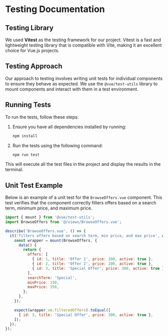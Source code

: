 # Testing Documentation

## Testing Library

We used **Vitest** as the testing framework for our project. Vitest is a fast and lightweight testing library that is compatible with Vite, making it an excellent choice for Vue.js projects.

## Testing Approach

Our approach to testing involves writing unit tests for individual components to ensure they behave as expected. We use the `@vue/test-utils` library to mount components and interact with them in a test environment.

## Running Tests

To run the tests, follow these steps:

1. Ensure you have all dependencies installed by running:
   ```bash
   npm install
   ```

2. Run the tests using the following command:
   ```bash
   npm run test
   ```

This will execute all the test files in the project and display the results in the terminal.

## Unit Test Example

Below is an example of a unit test for the `BrowseOffers.vue` component. This test verifies that the component correctly filters offers based on a search term, minimum price, and maximum price.

```javascript
import { mount } from '@vue/test-utils';
import BrowseOffers from '@/views/BrowseOffers.vue';

describe('BrowseOffers.vue', () => {
  it('filters offers based on search term, min price, and max price', async () => {
    const wrapper = mount(BrowseOffers, {
      data() {
        return {
          offers: [
            { id: 1, title: 'Offer 1', price: 100, active: true },
            { id: 2, title: 'Offer 2', price: 200, active: true },
            { id: 3, title: 'Special Offer', price: 300, active: true },
          ],
          searchTerm: 'Special',
          minPrice: 150,
          maxPrice: 350,
        };
      },
    });

    expect(wrapper.vm.filteredOffers).toEqual([
      { id: 3, title: 'Special Offer', price: 300, active: true },
    ]);
  });
});
```